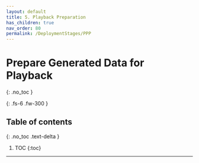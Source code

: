 ```yaml
---
layout: default
title: 5. Playback Preparation
has_children: true
nav_order: 80
permalink: /DeploymentStages/PPP
---
```


# Prepare Generated Data for Playback
{: .no_toc }

{: .fs-6 .fw-300 }

## Table of contents
{: .no_toc .text-delta }

1. TOC
{:toc}

---

